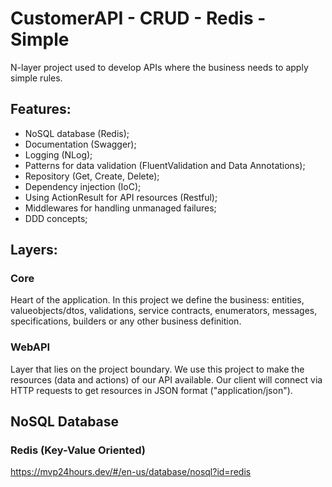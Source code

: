 # CustomerAPI - CRUD - Redis - Simple
N-layer project used to develop APIs where the business needs to apply simple rules.

## Features:
- NoSQL database (Redis); 
- Documentation (Swagger); 
- Logging (NLog); 
- Patterns for data validation (FluentValidation and Data Annotations);
- Repository (Get, Create, Delete);
- Dependency injection (IoC);
- Using ActionResult for API resources (Restful);
- Middlewares for handling unmanaged failures;
- DDD concepts;

## Layers:

### Core
Heart of the application. In this project we define the business: entities, valueobjects/dtos, validations, service contracts, enumerators, messages, specifications, builders or any other business definition.

### WebAPI
Layer that lies on the project boundary. We use this project to make the resources (data and actions) of our API available. Our client will connect via HTTP requests to get resources in JSON format ("application/json").

## NoSQL Database

### Redis (Key-Value Oriented)
https://mvp24hours.dev/#/en-us/database/nosql?id=redis